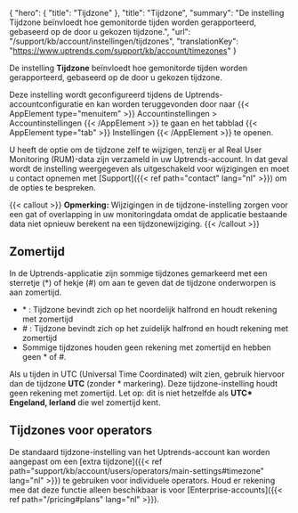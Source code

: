 {
  "hero": {
    "title": "Tijdzone"
  },
  "title": "Tijdzone",
  "summary": "De instelling Tijdzone beïnvloedt hoe gemonitorde tijden worden gerapporteerd, gebaseerd op de door u gekozen tijdzone.",
  "url": "/support/kb/account/instellingen/tijdzones",
  "translationKey": "https://www.uptrends.com/support/kb/account/timezones"
}

De instelling **Tijdzone** beïnvloedt hoe gemonitorde tijden worden gerapporteerd, gebaseerd op de door u gekozen tijdzone.

Deze instelling wordt geconfigureerd tijdens de Uptrends-accountconfiguratie en kan worden teruggevonden door naar {{< AppElement type="menuitem" >}} Accountinstellingen > Accountinstellingen {{< /AppElement >}} te gaan en het tabblad {{< AppElement type="tab" >}} Instellingen {{< /AppElement >}} te openen.

U heeft de optie om de tijdzone zelf te wijzigen, tenzij er al Real User Monitoring (RUM)-data zijn verzameld in uw Uptrends-account. In dat geval wordt de instelling weergegeven als uitgeschakeld voor wijzigingen en moet u contact opnemen met [Support]({{< ref path="contact" lang="nl" >}}) om de opties te bespreken.

{{< callout >}}
**Opmerking:** Wijzigingen in de tijdzone-instelling zorgen voor een gat of overlapping in uw monitoringdata omdat de applicatie bestaande data niet opnieuw berekent na een tijdzonewijziging. 
{{< /callout >}}

## Zomertijd 

In de Uptrends-applicatie zijn sommige tijdzones gemarkeerd met een sterretje (\*) of hekje (\#) om aan te geven dat de tijdzone onderworpen is aan zomertijd.

- \* : Tijdzone bevindt zich op het noordelijk halfrond en houdt rekening met zomertijd
- \# : Tijdzone bevindt zich op het zuidelijk halfrond en houdt rekening met zomertijd
- Sommige tijdzones houden geen rekening met zomertijd en hebben geen \* of \#.

Als u tijden in UTC (Universal Time Coordinated) wilt zien, gebruik hiervoor dan de tijdzone **UTC** (zonder \* markering). Deze tijdzone-instelling houdt geen rekening met zomertijd. Let op: dit is niet hetzelfde als **UTC\* Engeland, Ierland** die wel zomertijd kent.

## Tijdzones voor operators

De standaard tijdzone-instelling van het Uptrends-account kan worden aangepast om een [extra tijdzone]({{< ref path="support/kb/account/users/operators/main-settings#timezone" lang="nl" >}}) te gebruiken voor individuele operators. Houd er rekening mee dat deze functie alleen beschikbaar is voor [Enterprise-accounts]({{< ref path="/pricing#plans" lang="nl" >}}).
